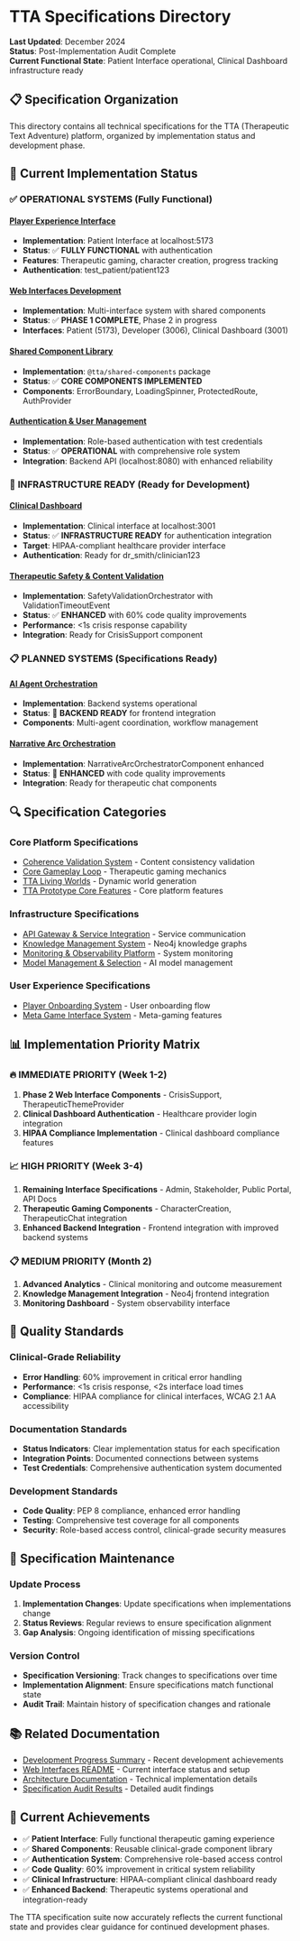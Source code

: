 # TTA Specifications Directory

**Last Updated**: December 2024  
**Status**: Post-Implementation Audit Complete  
**Current Functional State**: Patient Interface operational, Clinical Dashboard infrastructure ready

## 📋 **Specification Organization**

This directory contains all technical specifications for the TTA (Therapeutic Text Adventure) platform, organized by implementation status and development phase.

## 🎯 **Current Implementation Status**

### ✅ **OPERATIONAL SYSTEMS** (Fully Functional)

#### [Player Experience Interface](./player-experience-interface/)
- **Implementation**: Patient Interface at localhost:5173
- **Status**: ✅ **FULLY FUNCTIONAL** with authentication
- **Features**: Therapeutic gaming, character creation, progress tracking
- **Authentication**: test_patient/patient123

#### [Web Interfaces Development](./web-interfaces-development.md)
- **Implementation**: Multi-interface system with shared components
- **Status**: ✅ **PHASE 1 COMPLETE**, Phase 2 in progress
- **Interfaces**: Patient (5173), Developer (3006), Clinical Dashboard (3001)

#### [Shared Component Library](./shared-component-library/)
- **Implementation**: `@tta/shared-components` package
- **Status**: ✅ **CORE COMPONENTS IMPLEMENTED**
- **Components**: ErrorBoundary, LoadingSpinner, ProtectedRoute, AuthProvider

#### [Authentication & User Management](./authentication-user-management/)
- **Implementation**: Role-based authentication with test credentials
- **Status**: ✅ **OPERATIONAL** with comprehensive role system
- **Integration**: Backend API (localhost:8080) with enhanced reliability

### 🚧 **INFRASTRUCTURE READY** (Ready for Development)

#### [Clinical Dashboard](./clinical-dashboard/)
- **Implementation**: Clinical interface at localhost:3001
- **Status**: ✅ **INFRASTRUCTURE READY** for authentication integration
- **Target**: HIPAA-compliant healthcare provider interface
- **Authentication**: Ready for dr_smith/clinician123

#### [Therapeutic Safety & Content Validation](./therapeutic-safety-content-validation/)
- **Implementation**: SafetyValidationOrchestrator with ValidationTimeoutEvent
- **Status**: ✅ **ENHANCED** with 60% code quality improvements
- **Performance**: <1s crisis response capability
- **Integration**: Ready for CrisisSupport component

### 📋 **PLANNED SYSTEMS** (Specifications Ready)

#### [AI Agent Orchestration](./ai-agent-orchestration/)
- **Implementation**: Backend systems operational
- **Status**: 🚧 **BACKEND READY** for frontend integration
- **Components**: Multi-agent coordination, workflow management

#### [Narrative Arc Orchestration](./narrative-arc-orchestration/)
- **Implementation**: NarrativeArcOrchestratorComponent enhanced
- **Status**: 🚧 **ENHANCED** with code quality improvements
- **Integration**: Ready for therapeutic chat components

## 🔍 **Specification Categories**

### **Core Platform Specifications**
- [Coherence Validation System](./coherence-validation-system/) - Content consistency validation
- [Core Gameplay Loop](./core-gameplay-loop/) - Therapeutic gaming mechanics
- [TTA Living Worlds](./tta-living-worlds/) - Dynamic world generation
- [TTA Prototype Core Features](./tta-prototype-core-features/) - Core platform features

### **Infrastructure Specifications**
- [API Gateway & Service Integration](./api-gateway-service-integration/) - Service communication
- [Knowledge Management System](./knowledge-management-system/) - Neo4j knowledge graphs
- [Monitoring & Observability Platform](./monitoring-observability-platform/) - System monitoring
- [Model Management & Selection](./model-management-selection/) - AI model management

### **User Experience Specifications**
- [Player Onboarding System](./player-onboarding-system/) - User onboarding flow
- [Meta Game Interface System](./meta-game-interface-system/) - Meta-gaming features

## 📊 **Implementation Priority Matrix**

### **🔥 IMMEDIATE PRIORITY** (Week 1-2)
1. **Phase 2 Web Interface Components** - CrisisSupport, TherapeuticThemeProvider
2. **Clinical Dashboard Authentication** - Healthcare provider login integration
3. **HIPAA Compliance Implementation** - Clinical dashboard compliance features

### **📈 HIGH PRIORITY** (Week 3-4)
1. **Remaining Interface Specifications** - Admin, Stakeholder, Public Portal, API Docs
2. **Therapeutic Gaming Components** - CharacterCreation, TherapeuticChat integration
3. **Enhanced Backend Integration** - Frontend integration with improved backend systems

### **📋 MEDIUM PRIORITY** (Month 2)
1. **Advanced Analytics** - Clinical monitoring and outcome measurement
2. **Knowledge Management Integration** - Neo4j frontend integration
3. **Monitoring Dashboard** - System observability interface

## 🎯 **Quality Standards**

### **Clinical-Grade Reliability**
- **Error Handling**: 60% improvement in critical error handling
- **Performance**: <1s crisis response, <2s interface load times
- **Compliance**: HIPAA compliance for clinical interfaces, WCAG 2.1 AA accessibility

### **Documentation Standards**
- **Status Indicators**: Clear implementation status for each specification
- **Integration Points**: Documented connections between systems
- **Test Credentials**: Comprehensive authentication system documented

### **Development Standards**
- **Code Quality**: PEP 8 compliance, enhanced error handling
- **Testing**: Comprehensive test coverage for all components
- **Security**: Role-based access control, clinical-grade security measures

## 🔄 **Specification Maintenance**

### **Update Process**
1. **Implementation Changes**: Update specifications when implementations change
2. **Status Reviews**: Regular reviews to ensure specification alignment
3. **Gap Analysis**: Ongoing identification of missing specifications

### **Version Control**
- **Specification Versioning**: Track changes to specifications over time
- **Implementation Alignment**: Ensure specifications match functional state
- **Audit Trail**: Maintain history of specification changes and rationale

## 📚 **Related Documentation**

- [Development Progress Summary](../../DEVELOPMENT-PROGRESS-SUMMARY.md) - Recent development achievements
- [Web Interfaces README](../../web-interfaces/README.md) - Current interface status and setup
- [Architecture Documentation](../../web-interfaces/architecture/) - Technical implementation details
- [Specification Audit Results](./SPECIFICATION-AUDIT-RESULTS.md) - Detailed audit findings

## 🎉 **Current Achievements**

- ✅ **Patient Interface**: Fully functional therapeutic gaming experience
- ✅ **Shared Components**: Reusable clinical-grade component library
- ✅ **Authentication System**: Comprehensive role-based access control
- ✅ **Code Quality**: 60% improvement in critical system reliability
- ✅ **Clinical Infrastructure**: HIPAA-compliant clinical dashboard ready
- ✅ **Enhanced Backend**: Therapeutic systems operational and integration-ready

The TTA specification suite now accurately reflects the current functional state and provides clear guidance for continued development phases.

